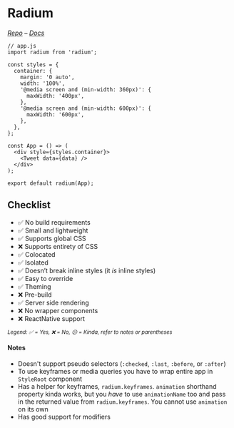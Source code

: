 # Radium

*[Repo](https://github.com/FormidableLabs/radium) – [Docs](https://formidable.com/open-source/radium/)*

```JS
// app.js
import radium from 'radium';

const styles = {
  container: {
    margin: '0 auto',
    width: '100%',
    '@media screen and (min-width: 360px)': {
      maxWidth: '400px',
    },
    '@media screen and (min-width: 600px)': {
      maxWidth: '600px',
    },
  },
};

const App = () => (
  <div style={styles.container}>
    <Tweet data={data} />
  </div>
);

export default radium(App);
```

## Checklist

- ✅ No build requirements
- ✅ Small and lightweight
- ✅ Supports global CSS
- ❌ Supports entirety of CSS
- ✅ Colocated
- ✅ Isolated
- ✅ Doesn’t break inline styles (it _is_ inline styles)
- ✅ Easy to override
- ✅ Theming
- ❌ Pre-build
- ✅ Server side rendering
- ❌ No wrapper components
- ❌ ReactNative support

<sub><i>Legend: ✅ = Yes, ❌ = No, 😕 = Kinda, refer to notes or parentheses</i><sub>

#### Notes

- Doesn't support pseudo selectors (`:checked`, `:last`, `:before`, or `:after`)
- To use keyframes or media queries you have to wrap entire app in `StyleRoot` component
- Has a helper for keyframes, `radium.keyframes`. `animation` shorthand property kinda works, but you _have_ to use `animationName` too and pass in the returned value from `radium.keyframes`. You cannot use `animation` on its own
- Has good support for modifiers
